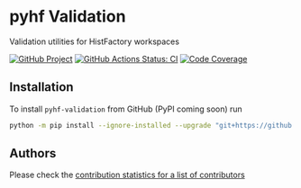 # pyhf Validation

Validation utilities for HistFactory workspaces

[![GitHub Project](https://img.shields.io/badge/GitHub--blue?style=social&logo=GitHub)](https://github.com/pyhf/pyhf-validation)
[![GitHub Actions Status: CI](https://github.com/pyhf/pyhf-validation/workflows/CI/CD/badge.svg)](https://github.com/pyhf/pyhf-validation/actions?query=workflow%3ACI%2FCD+branch%3Amaster)
[![Code Coverage](https://codecov.io/gh/pyhf/pyhf-validation/graph/badge.svg?branch=master)](https://codecov.io/gh/pyhf/pyhf-validation?branch=master)

## Installation

To install `pyhf-validation` from GitHub (PyPI coming soon) run
```bash
python -m pip install --ignore-installed --upgrade "git+https://github.com/pyhf/pyhf-validation.git#egg=hfval"
```

## Authors

Please check the [contribution statistics for a list of contributors](https://github.com/pyhf/pyhf-validation/graphs/contributors)
